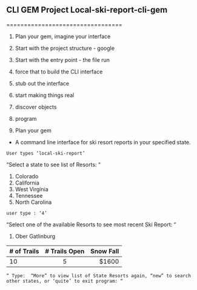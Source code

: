 ## CLI GEM Project	Local-ski-report-cli-gem
=================================

1. Plan your gem, imagine your interface
2.  Start with the project structure - google
3. Start with the entry point - the file run
4. force that to build the CLI interface
5. stub out the interface
6. start making things real
7. discover objects
8. program


1. Plan your gem
- A command line interface for ski resort reports in your specified state.

```
User types ‘local-ski-report’
```

“Select a state to see list of Resorts: “
1. Colorado
2. California
3. West Virginia 
4. Tennessee
5. North Carolina

```
user type : ‘4’
```

“Select one of the available Resorts to see most recent Ski Report: “
1. Ober Gatlinburg


| # of Trails   | # Trails Open | Snow Fall  |
| ------------- |:-------------:| ----------:|
| 10            | 5             | $1600      |
  
```
“ Type:  “More” to view list of State Resorts again, “new” to search other states, or ‘quite’ to exit program: “
```